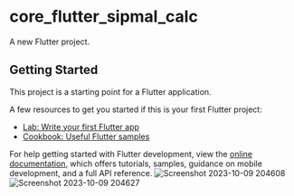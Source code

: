 # core_flutter_sipmal_calc

A new Flutter project.

## Getting Started

This project is a starting point for a Flutter application.

A few resources to get you started if this is your first Flutter project:

- [Lab: Write your first Flutter app](https://docs.flutter.dev/get-started/codelab)
- [Cookbook: Useful Flutter samples](https://docs.flutter.dev/cookbook)

For help getting started with Flutter development, view the
[online documentation](https://docs.flutter.dev/), which offers tutorials,
samples, guidance on mobile development, and a full API reference.
![Screenshot 2023-10-09 204608](https://github.com/NeelManiya25/Core_Flutter_S_Calce/assets/131368162/14f495d4-c728-44ff-bee0-7af802667e79)
![Screenshot 2023-10-09 204627](https://github.com/NeelManiya25/Core_Flutter_S_Calce/assets/131368162/3feebc0a-c031-46b2-b842-9d8d98949383)
